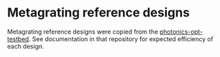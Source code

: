 # Metagrating reference designs

Metagrating reference designs were copied from the [photonics-opt-testbed](https://github.com/NanoComp/photonics-opt-testbed/tree/main/Metagrating3D). See documentation in that repository for expected efficiency of each design.